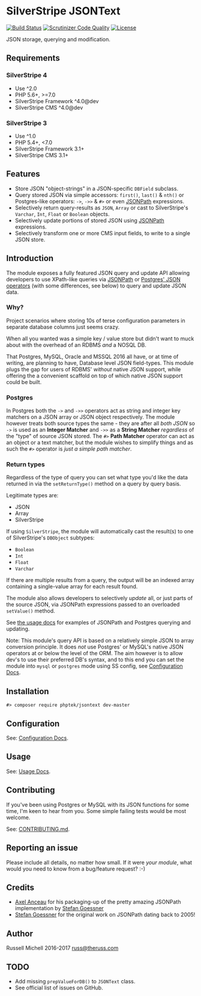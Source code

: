 # SilverStripe JSONText

[![Build Status](https://api.travis-ci.org/phptek/silverstripe-jsontext.svg?branch=master)](https://travis-ci.org/phptek/silverstripe-jsontext)
[![Scrutinizer Code Quality](https://scrutinizer-ci.com/g/phptek/silverstripe-jsontext/badges/quality-score.png?b=master)](https://scrutinizer-ci.com/g/phptek/silverstripe-jsontext/?branch=master)
[![License](https://poser.pugx.org/phptek/jsontext/license.svg)](https://github.com/phptek/silverstripe-jsontext/blob/master/LICENSE.md)

JSON storage, querying and modification.

## Requirements

### SilverStripe 4

* Use ^2.0
* PHP 5.6+, >=7.0
* SilverStripe Framework ^4.0@dev
* SilverStripe CMS ^4.0@dev

### SilverStripe 3

* Use ^1.0
* PHP 5.4+, <7.0
* SilverStripe Framework 3.1+
* SilverStripe CMS 3.1+

## Features

* Store JSON "object-strings" in a JSON-specific `DBField`  subclass.
* Query stored JSON via simple accessors: `first()`, `last()` & `nth()` or Postgres-like operators: `->`, `->>` & `#>` or even [JSONPath](http://goessner.net/articles/JsonPath/) expressions.
* Selectively return query-results as `JSON`, `Array` or cast to SilverStripe's `Varchar`, `Int`, `Float` or `Boolean` objects.
* Selectively update portions of stored JSON using [JSONPath](http://goessner.net/articles/JsonPath/) expressions.
* Selectively transform one or more CMS input fields, to write to a single JSON store.

## Introduction

The module exposes a fully featured JSON query and update API allowing developers to use XPath-like queries via [JSONPath](http://goessner.net/articles/JsonPath/)
or [Postgres' JSON operators](https://www.postgresql.org/docs/9.5/static/functions-json.html) (with some differences, see below) to query and update JSON data.

### Why?

Project scenarios where storing 10s of terse configuration parameters in separate database columns
just seems crazy. 

When all you wanted was a simple key / value store but didn't want to muck about with the overhead of an RDBMS _and_ a NOSQL DB.

That Postgres, MySQL, Oracle and MSSQL 2016 all have, or at time of writing, are planning to have, Database level JSON field-types. This module plugs the gap for users of RDBMS'
_without_ native JSON support, while offering the a convenient scaffold on top of which native JSON support could be built.

### Postgres

In Postgres both the `->` and `->>` operators act as string and integer key matchers on a JSON array or JSON object respectively. The module
however treats both source types the same - they are after all *both JSON* so `->` is used as an **Integer Matcher** and `->>` as a **String Matcher**
*regardless* of the "type" of source JSON stored. The `#>` **Path Matcher** operator can act as an object or a text matcher, but the module wishes to simplify things and as such
the `#>` operator is *just a simple path matcher*.

### Return types

Regardless of the type of query you can set what type you'd like the data returned in via the `setReturnType()` method on a query by query basis. 

Legitimate types are:

* JSON
* Array
* SilverStripe

If using `SilverStripe`, the module will automatically cast the result(s) to one of SilverStripe's `DBObject` subtypes:

* `Boolean`
* `Int`
* `Float`
* `Varchar`

If there are multiple results from a query, the output will be an indexed array containing a single-value array for each result found.

The module also allows developers to selectively *update* all, or just parts of the source JSON, via JSONPath expressions passed
to an overloaded `setValue()` method.

See [the usage docs](docs/en/usage.md) for examples of JSONPath and Postgres querying and updating.

Note: This module's query API is based on a relatively simple JSON to array conversion principle. 
It does *not* use Postgres' or MySQL's native JSON operators at or below the level of the ORM. The aim however 
is to allow dev's to use their preferred DB's syntax, and to this end you can set
the module into `mysql` or `postgres` mode using SS config, see [Configuration Docs](docs/en/configuration.md).

## Installation

    #> composer require phptek/jsontext dev-master

## Configuration

See: [Configuration Docs](docs/en/configuration.md).

## Usage

See: [Usage Docs](docs/en/usage.md). 

## Contributing

If you've been using Postgres or MySQL with its JSON functions for some time,
I'm keen to hear from you. Some simple failing tests would be most welcome.

See: [CONTRIBUTING.md](CONTRIBUTING.md).

## Reporting an issue

Please include all details, no matter how small. If it were *your module*, what would you need to know from a bug/feature request? :-)

## Credits

* [Axel Anceau](https://github.com/Peekmo/) for his packaging-up of the pretty amazing JSONPath implementation by [Stefan Goessner](https://code.google.com/archive/p/jsonpath/)
* [Stefan Goessner](https://code.google.com/archive/p/jsonpath/) for the original work on JSONPath dating back to 2005!

## Author

Russell Michell 2016-2017 <russ@theruss.com>

## TODO

* Add missing `prepValueForDB()` to `JSONText` class.
* See official list of issues on GitHub. 

